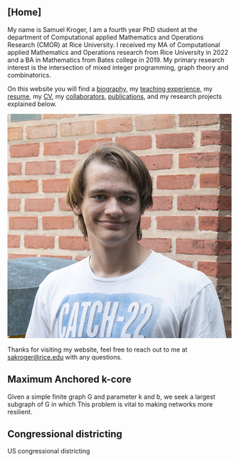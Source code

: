 ## [Home]

My name is Samuel Kroger, I am a fourth year PhD student at the department of Computational applied Mathematics and Operations Research (CMOR) at Rice University.
I received my MA of Computational applied Mathematics and Operations research from Rice University in 2022 and a BA in Mathematics from Bates college in 2019.
My primary research interest is the intersection of mixed integer programming, graph theory and combinatorics.

On this website you will find a [biography](pages/bio.md), my [teaching experience](pages/teaching.md), my [resume](pdfs/Samuel_Kroger_Resume.pdf), my [CV](pdfs/Samuel_Kroger_cv.pdf), my [collaborators](collaborators.md), [publications](pages/publications), and my research projects explained below.

![An image of me, Samuel Kroger](images/samuel_kroger.jpg)

Thanks for visiting my website, feel free to reach out to me at sakroger@rice.edu with any questions.

## Maximum Anchored k-core

Given a simple finite graph G and parameter k and b, we seek a largest subgraph of G in which
This problem is vital to making networks more resilient.


## Congressional districting

US congressional districting